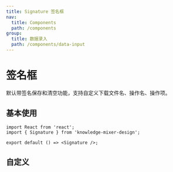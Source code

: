 ```yaml
---
title: Signature 签名框
nav:
  title: Components
  path: /components
group:
  title: 数据录入
  path: /components/data-input
---
```


# 签名框 
默认带签名保存和清空功能，支持自定义下载文件名、操作名、操作项。

## 基本使用
```tsx
import React from 'react';
import { Signature } from 'knowledge-mixer-design';

export default () => <Signature />;
```
## 自定义
<code src="./demo/index.tsx"></code>

<API src="./index.tsx" ></API>

